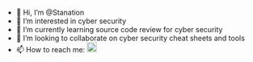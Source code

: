 - 👋 Hi, I’m @Stanation
- 👀 I’m interested in cyber security
- 🌱 I’m currently learning source code review for cyber security 
- 💞️ I’m looking to collaborate on cyber security cheat sheets and tools
- 📫 How to reach me: [<img src="https://user-images.githubusercontent.com/105960715/169635821-133e3e96-3b5b-4208-8007-e07627446458.svg"
         alt="LinkedIn Icon"
         class="g-emoji"
         style="width:20px;height:20px;"/>
      ](https://www.linkedin.com/in/stanley-ragava-409223123/)

<!---
Stanation/Stanation is a ✨ special ✨ repository because its `README.md` (this file) appears on your GitHub profile.
You can click the Preview link to take a look at your changes.
--->

